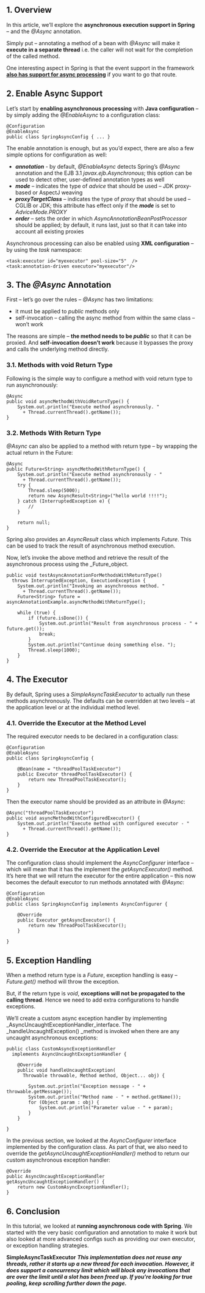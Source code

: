 ## **1\. Overview**

In this article, we’ll explore the **asynchronous execution support in Spring** – and the _@Async_ annotation.

Simply put – annotating a method of a bean with _@Async_ will make it **execute in a separate thread** i.e. the caller will not wait for the completion of the called method.

One interesting aspect in Spring is that the event support in the framework [**also has support for async processing**](https://www.baeldung.com/spring-events) if you want to go that route.

## **2\. Enable Async Support**

Let’s start by **enabling asynchronous processing** with **Java configuration** – by simply adding the _@EnableAsync_ to a configuration class:

```
@Configuration
@EnableAsync
public class SpringAsyncConfig { ... }
```

The enable annotation is enough, but as you’d expect, there are also a few simple options for configuration as well:

*   _**annotation**_ - by default, _@EnableAsync_ detects Spring’s _@Async_ annotation and the EJB 3.1 _javax.ejb.Asynchronous_; this option can be used to detect other, user-defined annotation types as well
*   _**mode**_ – indicates the type of _advice_ that should be used – JDK proxy-based or AspectJ weaving
*   _**proxyTargetClass**_  – indicates the type of _proxy_ that should be used – CGLIB or JDK; this attribute has effect only if the **_mode_** is set to _AdviceMode.PROXY_
*   _**order**_ – sets the order in which _AsyncAnnotationBeanPostProcessor_ should be applied; by default, it runs last, just so that it can take into account all existing proxies

Asynchronous processing can also be enabled using **XML configuration** – by using the _task_ namespace:

```
<task:executor id="myexecutor" pool-size="5"  />
<task:annotation-driven executor="myexecutor"/>
```
## **3\. The _@Async_ Annotation**

First – let’s go over the rules – _@Async_ has two limitations:

*   it must be applied to _public_ methods only
*   self-invocation – calling the async method from within the same class – won’t work

The reasons are simple – **the method needs to be _public_** so that it can be proxied. And **self-invocation doesn’t work** because it bypasses the proxy and calls the underlying method directly.

### **3.1\. Methods with void Return Type**

Following is the simple way to configure a method with void return type to run asynchronously:

```
@Async
public void asyncMethodWithVoidReturnType() {
    System.out.println("Execute method asynchronously. "
      + Thread.currentThread().getName());
}
```

### **3.2\. Methods With Return Type** 

_@Async_ can also be applied to a method with return type – by wrapping the actual return in the Future:

```
@Async
public Future<String> asyncMethodWithReturnType() {
    System.out.println("Execute method asynchronously - "
      + Thread.currentThread().getName());
    try {
        Thread.sleep(5000);
        return new AsyncResult<String>("hello world !!!!");
    } catch (InterruptedException e) {
        //
    }
 
    return null;
}
```
Spring also provides an _AsyncResult_ class which implements _Future_. This can be used to track the result of asynchronous method execution.

Now, let’s invoke the above method and retrieve the result of the asynchronous process using the _Future_object.

```
public void testAsyncAnnotationForMethodsWithReturnType()
  throws InterruptedException, ExecutionException {
    System.out.println("Invoking an asynchronous method. "
      + Thread.currentThread().getName());
    Future<String> future = asyncAnnotationExample.asyncMethodWithReturnType();
 
    while (true) {
        if (future.isDone()) {
            System.out.println("Result from asynchronous process - " + future.get());
            break;
        }
        System.out.println("Continue doing something else. ");
        Thread.sleep(1000);
    }
}
```

## **4\. The Executor**

By default, Spring uses a _SimpleAsyncTaskExecutor_ to actually run these methods asynchronously. The defaults can be overridden at two levels – at the application level or at the individual method level.

### **4.1\. Override the Executor at the Method Level**

The required executor needs to be declared in a configuration class:
```
@Configuration
@EnableAsync
public class SpringAsyncConfig {
     
    @Bean(name = "threadPoolTaskExecutor")
    public Executor threadPoolTaskExecutor() {
        return new ThreadPoolTaskExecutor();
    }
}
```

Then the executor name should be provided as an attribute in _@Async_:

```
@Async("threadPoolTaskExecutor")
public void asyncMethodWithConfiguredExecutor() {
    System.out.println("Execute method with configured executor - "
      + Thread.currentThread().getName());
}

```

### **4.2\. Override the Executor at the Application Level**

The configuration class should implement the _AsyncConfigurer_ interface – which will mean that it has the implement the _getAsyncExecutor()_ method. It’s here that we will return the executor for the entire application – this now becomes the default executor to run methods annotated with _@Async_:

```
@Configuration
@EnableAsync
public class SpringAsyncConfig implements AsyncConfigurer {
     
    @Override
    public Executor getAsyncExecutor() {
        return new ThreadPoolTaskExecutor();
    }
     
}
```


## **5\. Exception Handling**

When a method return type is a _Future_, exception handling is easy – _Future.get()_ method will throw the exception.

But, if the return type is _void_, **exceptions will not be propagated to the calling thread**. Hence we need to add extra configurations to handle exceptions.

We’ll create a custom async exception handler by implementing _AsyncUncaughtExceptionHandler_interface. The _handleUncaughtException() _method is invoked when there are any uncaught asynchronous exceptions:

```
public class CustomAsyncExceptionHandler
  implements AsyncUncaughtExceptionHandler {
 
    @Override
    public void handleUncaughtException(
      Throwable throwable, Method method, Object... obj) {
  
        System.out.println("Exception message - " + throwable.getMessage());
        System.out.println("Method name - " + method.getName());
        for (Object param : obj) {
            System.out.println("Parameter value - " + param);
        }
    }
     
}
```

In the previous section, we looked at the _AsyncConfigurer_ interface implemented by the configuration class. As part of that, we also need to override the _getAsyncUncaughtExceptionHandler()_ method to return our custom asynchronous exception handler:
```
@Override
public AsyncUncaughtExceptionHandler getAsyncUncaughtExceptionHandler() {
    return new CustomAsyncExceptionHandler();
}
```

## **6\. Conclusion**

In this tutorial, we looked at **running asynchronous code with Spring**. We started with the very basic configuration and annotation to make it work but also looked at more advanced configs such as providing our own executor, or exception handling strategies.

**SimpleAsyncTaskExecutor**
**_This implementation does not reuse any threads, rather it starts up a new thread for each invocation. However, it does support a concurrency limit which will block any invocations that are over the limit until a slot has been freed up. If you're looking for true pooling, keep scrolling further down the page._**

